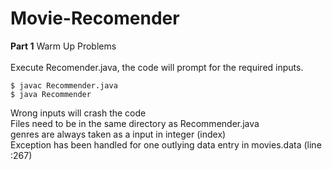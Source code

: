 # Movie-Recomender

<b>Part 1</b>  Warm Up Problems <br><br>
Execute Recomender.java, the code will prompt for the required inputs.

```
$ javac Recommender.java
$ java Recommender
```

Wrong inputs will crash the code <br>
Files need to be in the same directory as Recommender.java <br>
genres are always taken as a input in integer (index) <br>
Exception has been handled for one outlying data entry in movies.data (line :267) <br>
